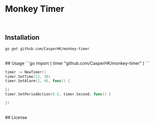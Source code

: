 # Monkey Timer

<br/>

## Installation
```bash
go get github.com/CasperHK/monkey-timer
```
<br/>
## Usage
```go
import (
    timer "github.com/CasperHK/monkey-timer"
)
```

```go
timer := NewTimer()
timer.SetTime(12, 30)
timer.SetAlarm(2, 45, func() {

})
timer.SetPeriodAction(0.5, timer.Second, func() {

})
```
<br/>
## License
